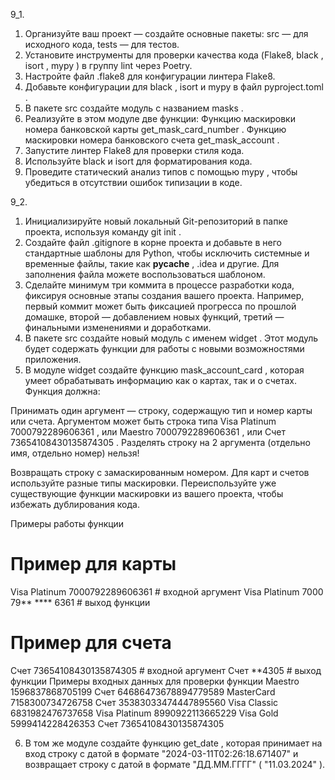 9_1.
1. Организуйте ваш проект — создайте основные пакеты: 
src
 — для исходного кода, 
tests
 — для тестов.
2. Установите инструменты для проверки качества кода (Flake8, 
black
, 
isort
, 
mypy
) в группу 
lint
 через Poetry.
3. Настройте файл 
.flake8
 для конфигурации линтера Flake8.
4. Добавьте конфигурации для 
black
, 
isort
 и 
mypy
 в файл 
pyproject.toml
.
5. В пакете 
src
 создайте модуль с названием 
masks
.
6. Реализуйте в этом модуле две функции:
Функцию маскировки номера банковской карты 
get_mask_card_number
.
Функцию маскировки номера банковского счета 
get_mask_account
.
7. Запустите линтер Flake8 для проверки стиля кода.
8. Используйте 
black
 и 
isort
 для форматирования кода.
9. Проведите статический анализ типов с помощью 
mypy
, чтобы убедиться в отсутствии ошибок типизации в коде.

9_2.
1. Инициализируйте новый локальный Git-репозиторий в папке проекта, используя команду 
git init
.
2. Создайте файл 
.gitignore
 в корне проекта и добавьте в него стандартные шаблоны для Python, чтобы исключить системные и временные файлы, такие как 
__pycache__
, 
.idea
 и другие. Для заполнения файла можете воспользоваться шаблоном.
3. Сделайте минимум три коммита в процессе разработки кода, фиксируя основные этапы создания вашего проекта. Например, первый коммит может быть фиксацией прогресса по прошлой домашке, второй — добавлением новых функций, третий — финальными изменениями и доработками.
4. В пакете 
src
 создайте новый модуль с именем 
widget
. Этот модуль будет содержать функции для работы с новыми возможностями приложения.
5. В модуле 
widget
 создайте функцию 
mask_account_card
, которая умеет обрабатывать информацию как о картах, так и о счетах.
Функция должна:

Принимать один аргумент — строку, содержащую тип и номер карты или счета.
Аргументом может быть строка типа 
Visa Platinum 7000792289606361
, или 
Maestro 7000792289606361
, или 
Счет 73654108430135874305
. Разделять строку на 2 аргумента (отдельно имя, отдельно номер) нельзя!

Возвращать строку с замаскированным номером. Для карт и счетов используйте разные типы маскировки. Переиспользуйте уже существующие функции маскировки из вашего проекта, чтобы избежать дублирования кода.

Примеры работы функции
# Пример для карты
Visa Platinum 7000792289606361  # входной аргумент
Visa Platinum 7000 79** **** 6361  # выход функции

# Пример для счета
Счет 73654108430135874305  # входной аргумент
Счет **4305  # выход функции
Примеры входных данных для проверки функции
Maestro 1596837868705199
Счет 64686473678894779589
MasterCard 7158300734726758
Счет 35383033474447895560
Visa Classic 6831982476737658
Visa Platinum 8990922113665229
Visa Gold 5999414228426353
Счет 73654108430135874305

6. В том же модуле создайте функцию 
get_date
, которая принимает на вход строку с датой в формате 
"2024-03-11T02:26:18.671407"
 и возвращает строку с датой в формате 
"ДД.ММ.ГГГГ"
 (
"11.03.2024"
).